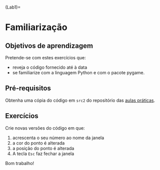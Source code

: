 (Lab1)=
# Familiarização 

## Objetivos de aprendizagem

Pretende-se com estes exercícios que:
- reveja o código fornecido até à data
- se familiarize com a linguagem Python e com o pacote pygame.

## Pré-requisitos

Obtenha uma cópia do código em `src2` do repositório das [aulas práticas](https://github.com/margaridamadeira/CGr-P).



## Exercícios

Crie novas versões do código em que:

1. acrescenta o seu número ao nome da janela
1. a cor do ponto é alterada
1. a posição do ponto é alterada
1. A tecla `Esc` faz fechar a janela



Bom trabalho!